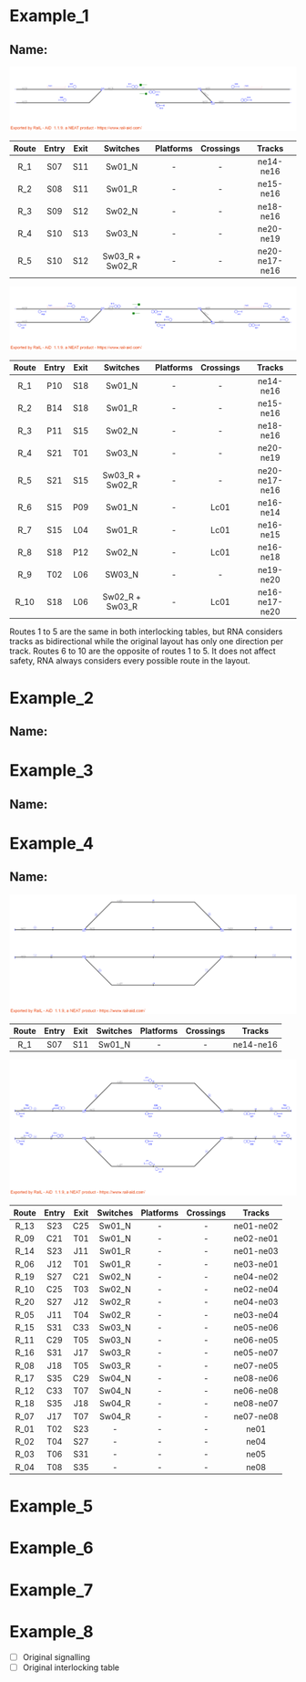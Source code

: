 # Example_1
## Name: 

![alt text](1_A.png)

| Route  | Entry | Exit | Switches | Platforms | Crossings | Tracks |
|  :---:  |  :---:  |  :---:  |  :---:  |  :---:  |  :---:  |  :---:  |
| R_1 |  S07  |  S11  | Sw01_N  | - | - | ne14-ne16  |
| R_2 |  S08  |  S11  | Sw01_R  | - | - | ne15-ne16  |
| R_3 |  S09  |  S12  | Sw02_N  | - | - | ne18-ne16  |
| R_4 |  S10  |  S13  | Sw03_N  | - | - | ne20-ne19  |
| R_5 |  S10  |  S12  | Sw03_R + Sw02_R  | - | - | ne20-ne17-ne16  |

![alt text](1_B.png)

| Route  | Entry | Exit | Switches | Platforms | Crossings | Tracks |
|  :---:  |  :---:  |  :---:  |  :---:  |  :---:  |  :---:  |  :---:  |
| R_1 |  P10  |  S18  | Sw01_N  | - | - | ne14-ne16  |
| R_2 |  B14  |  S18  | Sw01_R  | - | - | ne15-ne16  |
| R_3 |  P11  |  S15  | Sw02_N  | - | - | ne18-ne16  |
| R_4 |  S21  |  T01  | Sw03_N  | - | - | ne20-ne19  |
| R_5 |  S21  |  S15  | Sw03_R + Sw02_R | - | - | ne20-ne17-ne16  |
| R_6 |  S15  |  P09  | Sw01_N  | - | Lc01 | ne16-ne14  |
| R_7 |  S15  |  L04  | Sw01_R  | - | Lc01 | ne16-ne15  |
| R_8 |  S18  |  P12  | Sw02_N  | - | Lc01 | ne16-ne18  |
| R_9 |  T02  |  L06  | SW03_N  | -  | - | ne19-ne20  |
| R_10 |  S18  |  L06  | Sw02_R + Sw03_R  | - | Lc01 | ne16-ne17-ne20  |

Routes 1 to 5 are the same in both interlocking tables, but RNA considers tracks as bidirectional while the original layout has only one direction per track. Routes 6 to 10 are the opposite of routes 1 to 5. It does not affect safety, RNA always considers every possible route in the layout.

# Example_2
## Name: 

# Example_3
## Name:

# Example_4
## Name:

![alt text](4_A.png)

| Route  | Entry | Exit | Switches | Platforms | Crossings | Tracks |
|  :---:  |  :---:  |  :---:  |  :---:  |  :---:  |  :---:  |  :---:  |
| R_1 |  S07  |  S11  | Sw01_N  | - | - | ne14-ne16  |

![alt text](4_B.png)

| Route  | Entry | Exit | Switches | Platforms | Crossings | Tracks |
|  :---:  |  :---:  |  :---:  |  :---:  |  :---:  |  :---:  |  :---:  |
| R_13 |  S23  |  C25  | Sw01_N | - | - | ne01-ne02 |
| R_09 |  C21  |  T01  | Sw01_N | - | - | ne02-ne01 |
| R_14 |  S23  |  J11  | Sw01_R | - | - | ne01-ne03 |
| R_06 |  J12  |  T01  | Sw01_R | - | - | ne03-ne01 |
| R_19 |  S27  |  C21  | Sw02_N | - | - | ne04-ne02 |
| R_10 |  C25  |  T03  | Sw02_N | - | - | ne02-ne04 |
| R_20 |  S27  |  J12  | Sw02_R | - | - | ne04-ne03 |
| R_05 |  J11  |  T04  | Sw02_R | - | - | ne03-ne04 |
| R_15 |  S31  |  C33  | Sw03_N | - | - | ne05-ne06 |
| R_11 |  C29  |  T05  | Sw03_N | - | - | ne06-ne05 |
| R_16 |  S31  |  J17  | Sw03_R | - | - | ne05-ne07 |
| R_08 |  J18  |  T05  | Sw03_R | - | - | ne07-ne05 |
| R_17 |  S35  |  C29  | Sw04_N | - | - | ne08-ne06 |
| R_12 |  C33  |  T07  | Sw04_N | - | - | ne06-ne08 |
| R_18 |  S35  |  J18  | Sw04_R | - | - | ne08-ne07 |
| R_07 |  J17  |  T07  | Sw04_R | - | - | ne07-ne08 |
| R_01 |  T02  |  S23  | - | - | - | ne01 |
| R_02 |  T04  |  S27  | - | - | - | ne04 |
| R_03 |  T06  |  S31  | - | - | - | ne05 |
| R_04 |  T08  |  S35  | - | - | - | ne08 |

# Example_5

# Example_6

# Example_7

# Example_8

- [ ] Original signalling
- [ ] Original interlocking table
